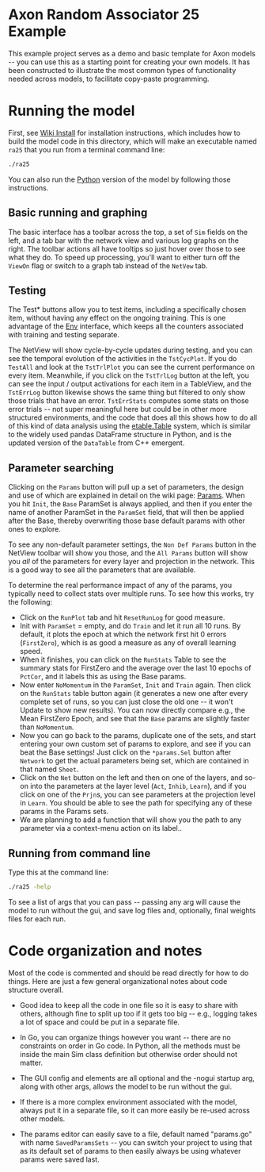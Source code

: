 # Axon Random Associator 25 Example

This example project serves as a demo and basic template for Axon models -- you can use this as a starting point for creating your own models.  It has been constructed to illustrate the most common types of functionality needed across models, to facilitate copy-paste programming.

# Running the model

First, see [Wiki Install](https://github.com/emer/axon/wiki/Install) for installation instructions, which includes how to build the model code in this directory, which will make an executable named `ra25` that you run from a terminal command line:

```bash
./ra25
```

You can also run the [Python](https://github.com/emer/axon/blob/master/python/README.md) version of the model by following those instructions.

## Basic running and graphing

The basic interface has a toolbar across the top, a set of `Sim` fields on the left, and a tab bar with the network view and various log graphs on the right.  The toolbar actions all have tooltips so just hover over those to see what they do.  To speed up processing, you'll want to either turn off the `ViewOn` flag or switch to a graph tab instead of the `NetVew` tab.

## Testing

The Test* buttons allow you to test items, including a specifically chosen item, without having any effect on the ongoing training.  This is one advantage of the [Env](https://github.com/emer/emergent/wiki/Env) interface, which keeps all the counters associated with training and testing separate.

The NetView will show cycle-by-cycle updates during testing, and you can see the temporal evolution of the activities in the `TstCycPlot`.  If you do `TestAll` and look at the `TstTrlPlot` you can see the current performance on every item.  Meanwhile, if you click on the `TstTrlLog` button at the left, you can see the input / output activations for each item in a TableView, and the `TstErrLog` button likewise shows the same thing but filtered to only show those trials that have an error.  `TstErrStats` computes some stats on those error trials -- not super meaningful here but could be in other more structured environments, and the code that does all this shows how to do all of this kind of data analysis using the [etable.Table](https://github.com/emer/etable) system, which is similar to the widely used pandas DataFrame structure in Python, and is the updated version of the `DataTable` from C++ emergent.

## Parameter searching

Clicking on the `Params` button will pull up a set of parameters, the design and use of which are explained in detail on the wiki page: [Params](https://github.com/emer/emergent/wiki/Params).  When you hit `Init`, the `Base` ParamSet is always applied, and then if you enter the name of another ParamSet in the `ParamSet` field, that will then be applied after the Base, thereby overwriting those base default params with other ones to explore.

To see any non-default parameter settings, the `Non Def Params` button in the NetView toolbar will show you those, and the `All Params` button will show you *all* of the parameters for every layer and projection in the network.  This is a good way to see all the parameters that are available.

To determine the real performance impact of any of the params, you typically need to collect stats over multiple runs.  To see how this works, try the following:

* Click on the `RunPlot` tab and hit `ResetRunLog` for good measure.
* Init with `ParamSet` = empty, and do `Train` and let it run all 10 runs.  By default, it plots the epoch at which the network first hit 0 errors (`FirstZero`), which is as good a measure as any of overall learning speed.
* When it finishes, you can click on the `RunStats` Table to see the summary stats for FirstZero and the average over the last 10 epochs of `PctCor`, and it labels this as using the Base params.
* Now enter `NoMomentum` in the `ParamSet`, `Init` and `Train` again.  Then click on the `RunStats` table button again (it generates a new one after every complete set of runs, so you can just close the old one -- it won't Update to show new results).  You can now directly compare e.g., the Mean FirstZero Epoch, and see that the `Base` params are slightly faster than `NoMomentum`.
* Now you can go back to the params, duplicate one of the sets, and start entering your own custom set of params to explore, and see if you can beat the Base settings!  Just click on the `*params.Sel` button after `Network` to get the actual parameters being set, which are contained in that named `Sheet`.
* Click on the `Net` button on the left and then on one of the layers, and so-on into the parameters at the layer level (`Act`, `Inhib`, `Learn`), and if you click on one of the `Prjn`s, you can see parameters at the projection level in `Learn`.  You should be able to see the path for specifying any of these params in the Params sets.
* We are planning to add a function that will show you the path to any parameter via a context-menu action on its label..

## Running from command line

Type this at the command line:
```bash
./ra25 -help
```

To see a list of args that you can pass -- passing any arg will cause the model to run without the gui, and save log files and, optionally, final weights files for each run.

# Code organization and notes

Most of the code is commented and should be read directly for how to do things.  Here are just a few general organizational notes about code structure overall.

* Good idea to keep all the code in one file so it is easy to share with others, although fine to split up too if it gets too big -- e.g., logging takes a lot of space and could be put in a separate file.

* In Go, you can organize things however you want -- there are no constraints on order in Go code.  In Python, all the methods must be inside the main Sim class definition but otherwise order should not matter.

* The GUI config and elements are all optional and the -nogui startup arg, along with other args, allows the model to be run without the gui.

* If there is a more complex environment associated with the model, always put it in a separate file, so it can more easily be re-used across other models.

* The params editor can easily save to a file, default named "params.go" with name `SavedParamsSets` -- you can switch your project to using that as its default set of params to then easily always be using whatever params were saved last.



